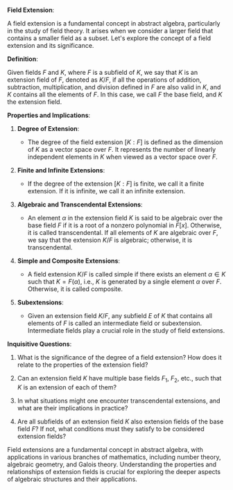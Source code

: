 **Field Extension**:

A field extension is a fundamental concept in abstract algebra, particularly in the study of field theory. It arises when we consider a larger field that contains a smaller field as a subset. Let's explore the concept of a field extension and its significance.

**Definition**:

Given fields $F$ and $K$, where $F$ is a subfield of $K$, we say that $K$ is an extension field of $F$, denoted as $K/F$, if all the operations of addition, subtraction, multiplication, and division defined in $F$ are also valid in $K$, and $K$ contains all the elements of $F$. In this case, we call $F$ the base field, and $K$ the extension field.

**Properties and Implications**:

1. **Degree of Extension**:
   - The degree of the field extension $[K:F]$ is defined as the dimension of $K$ as a vector space over $F$. It represents the number of linearly independent elements in $K$ when viewed as a vector space over $F$.

2. **Finite and Infinite Extensions**:
   - If the degree of the extension $[K:F]$ is finite, we call it a finite extension. If it is infinite, we call it an infinite extension.

3. **Algebraic and Transcendental Extensions**:
   - An element $\alpha$ in the extension field $K$ is said to be algebraic over the base field $F$ if it is a root of a nonzero polynomial in $F[x]$. Otherwise, it is called transcendental. If all elements of $K$ are algebraic over $F$, we say that the extension $K/F$ is algebraic; otherwise, it is transcendental.

4. **Simple and Composite Extensions**:
   - A field extension $K/F$ is called simple if there exists an element $\alpha \in K$ such that $K = F(\alpha)$, i.e., $K$ is generated by a single element $\alpha$ over $F$. Otherwise, it is called composite.

5. **Subextensions**:
   - Given an extension field $K/F$, any subfield $E$ of $K$ that contains all elements of $F$ is called an intermediate field or subextension. Intermediate fields play a crucial role in the study of field extensions.

**Inquisitive Questions**:

1. What is the significance of the degree of a field extension? How does it relate to the properties of the extension field?

2. Can an extension field $K$ have multiple base fields $F_1$, $F_2$, etc., such that $K$ is an extension of each of them?

3. In what situations might one encounter transcendental extensions, and what are their implications in practice?

4. Are all subfields of an extension field $K$ also extension fields of the base field $F$? If not, what conditions must they satisfy to be considered extension fields?

Field extensions are a fundamental concept in abstract algebra, with applications in various branches of mathematics, including number theory, algebraic geometry, and Galois theory. Understanding the properties and relationships of extension fields is crucial for exploring the deeper aspects of algebraic structures and their applications.